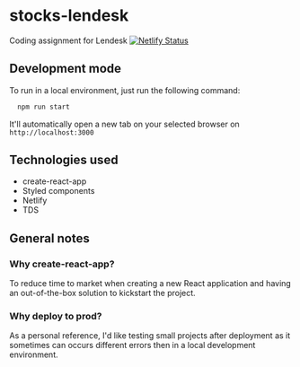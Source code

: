 # stocks-lendesk
Coding assignment for Lendesk
[![Netlify Status](https://api.netlify.com/api/v1/badges/57961583-aedc-4dd3-96cc-c64f7f450dd2/deploy-status)](https://app.netlify.com/sites/trusting-ptolemy-33e1b0/deploys)

## Development mode
To run in a local environment, just run the following command:

```js
  npm run start
```

It'll automatically open a new tab on your selected browser on `http://localhost:3000`

## Technologies used
  * create-react-app
  * Styled components
  * Netlify
  * TDS

## General notes

### Why create-react-app?
To reduce time to market when creating a new React application and having an out-of-the-box solution to kickstart the project.

### Why deploy to prod?
As a personal reference, I'd like testing small projects after deployment as it sometimes can occurs different errors then in a local development environment.

